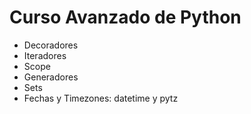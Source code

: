# Curso Avanzado de Python

- Decoradores
- Iteradores
- Scope
- Generadores
- Sets
- Fechas y Timezones: datetime y pytz